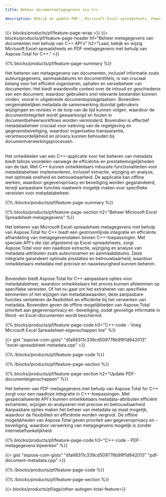 ```yaml
---
title: Beheer documentmetagegevens via C++ 

description: Bekijk en update PDF-, Microsoft Excel-spreadsheets, PowerPoint-presentaties en metadata van Word-documenten via uw C++-applicatie.
---
```


{{< blocks/products/pf/feature-page-wrap >}}
{{< blocks/products/pf/feature-page-header h1="Beheer metagegevens van documenten met behulp van C++ API's" h2="Laad, bekijk en wijzig Microsoft Excel-spreadsheets en PDF-metagegevens met behulp van Aspose.Total for C++." >}}

{{% blocks/products/pf/feature-page-summary %}}

Het beheren van metagegevens van documenten, inclusief informatie zoals auteursgegevens, aanmaakdatums en documenttitels, is van cruciaal belang voor het efficiënt organiseren, ophalen en versiebeheer van documenten. Het biedt waardevolle context over de inhoud en geschiedenis van een document, waardoor gebruikers snel relevante bestanden kunnen vinden, vooral in uitgebreide documentopslagplaatsen. Bovendien vergemakkelijken metadata de samenwerking doordat gebruikers wijzigingen en revisies in de loop van de tijd kunnen volgen, waardoor de documentintegriteit wordt gewaarborgd en fouten in documentbeheerworkflows worden verminderd. Bovendien is effectief metadatabeheer cruciaal voor naleving van de regelgeving en gegevensbeveiliging, waardoor organisaties transparantie, verantwoordelijkheid en privacy kunnen behouden bij documentverwerkingsprocessen.<br /><br />

Het ontwikkelen van een C++-applicatie voor het beheren van metadata biedt talloze voordelen vanwege de efficiëntie en prestatiemogelijkheden van de taal. Met C++ kunnen ontwikkelaars robuuste functionaliteiten voor metadatabeheer implementeren, inclusief extractie, wijziging en analyse, met optimale snelheid en betrouwbaarheid. De applicatie kan offline werken, waardoor gegevensprivacy en beveiliging worden gegarandeerd, terwijl aanpasbare functies maatwerk mogelijk maken voor specifieke vereisten voor metadatabeheer.

{{% /blocks/products/pf/feature-page-summary  %}}


{{% blocks/products/pf/feature-page-section  h2="Beheer Microsoft Excel Spreadsheet-metagegevens" %}}

Het beheren van Microsoft Excel-spreadsheet-metagegevens met behulp van Aspose.Total for C++ biedt een gestroomlijnde integratie en efficiënte afhandeling van metagegevenstaken binnen C++-toepassingen. Met speciale API's die zijn afgestemd op Excel-spreadsheets, zorgt Aspose.Total voor een naadloze extractie, wijziging en analyse van metadata-attributen zoals auteursnamen en aanmaakdatums. Deze integratie garandeert optimale prestaties en betrouwbaarheid, waardoor ontwikkelaars metadata met precisie en nauwkeurigheid kunnen beheren. <br /><br />

Bovendien biedt Aspose.Total for C++ aanpasbare opties voor metadatabeheer, waardoor ontwikkelaars het proces kunnen afstemmen op specifieke vereisten. Of het nu gaat om het extraheren van specifieke kenmerken of het wijzigen van metadatawaarden, deze aanpasbare functies verbeteren de flexibiliteit en efficiëntie bij het verwerken van metadata. Bovendien geven de offline mogelijkheden van Aspose.Total prioriteit aan gegevensprivacy en -beveiliging, zodat gevoelige informatie in Word- en Excel-documenten wordt beschermd.

{{% blocks/products/pf/feature-page-code h3="C++-code - Voeg Microsoft Excel Spreadsheet-eigenschappen toe" %}}

{{< gist "aspose-com-gists" "dfa68311c339cd509776b99f1d642013" "excel-spreadsheet-metadata.cpp" >}}

{{% /blocks/products/pf/feature-page-code  %}}

{{% /blocks/products/pf/feature-page-section %}}


{{% blocks/products/pf/feature-page-section  h2="Update PDF-documenteigenschappen" %}}

Het beheren van PDF-metagegevens met behulp van Aspose.Total for C++ zorgt voor een naadloze integratie in C++-toepassingen. Met gespecialiseerde API's kunnen ontwikkelaars metadata-attributen efficiënt extraheren, wijzigen en analyseren met precisie en betrouwbaarheid. Aanpasbare opties maken het beheer van metadata op maat mogelijk, waardoor de flexibiliteit en efficiëntie worden vergroot. De offline mogelijkheden van Aspose.Total geven prioriteit aan gegevensprivacy en -beveiliging, waardoor verwerking van metagegevens mogelijk is zonder internetafhankelijkheid.

{{% blocks/products/pf/feature-page-code h3="C++-code - PDF-metagegevens bijwerken" %}}

{{< gist "aspose-com-gists" "dfa68311c339cd509776b99f1d642013" "pdf-document-metadata.cpp" >}}

{{% /blocks/products/pf/feature-page-code  %}}

{{% /blocks/products/pf/feature-page-section %}}

{{< blocks/products/pf/agp/other-autogen-total-feature>}}